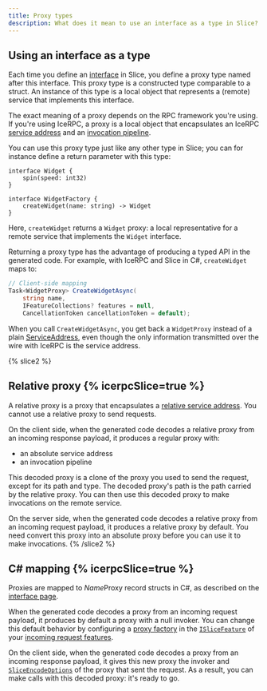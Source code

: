 ```yaml
---
title: Proxy types
description: What does it mean to use an interface as a type in Slice?
---
```


## Using an interface as a type

Each time you define an [interface](interface) in Slice, you define a proxy type named after this interface. This proxy
type is a constructed type comparable to a struct. An instance of this type is a local object that represents a
(remote) service that implements this interface.

The exact meaning of a proxy depends on the RPC framework you're using. If you're using IceRPC, a proxy is a local
object that encapsulates an IceRPC [service address][service-address] and an [invocation pipeline][invocation-pipeline].

You can use this proxy type just like any other type in Slice; you can for instance define a return parameter with this
type:

```slice
interface Widget {
    spin(speed: int32)
}

interface WidgetFactory {
    createWidget(name: string) -> Widget
}
```

Here, `createWidget` returns a `Widget` proxy: a local representative for a remote service that implements the `Widget`
interface.

Returning a proxy type has the advantage of producing a typed API in the generated code. For example, with IceRPC and
Slice in C#, `createWidget` maps to:

```csharp
// Client-side mapping
Task<WidgetProxy> CreateWidgetAsync(
    string name,
    IFeatureCollections? features = null,
    CancellationToken cancellationToken = default);
```

When you call `CreateWidgetAsync`, you get back a `WidgetProxy` instead of a plain
[ServiceAddress][csharp-service-address], even though the only information transmitted over the wire with IceRPC is the
service address.

{% slice2 %}

## Relative proxy {% icerpcSlice=true %}

A relative proxy is a proxy that encapsulates a [relative service address][relative-service-address]. You cannot use a
relative proxy to send requests.

On the client side, when the generated code decodes a relative proxy from an incoming response payload, it produces a
regular proxy with:

- an absolute service address
- an invocation pipeline

This decoded proxy is a clone of the proxy you used to send the request, except for its path and type. The decoded
proxy's path is the path carried by the relative proxy. You can then use this decoded proxy to make invocations on the
remote service.

On the server side, when the generated code decodes a relative proxy from an incoming request payload, it produces a
relative proxy by default. You need convert this proxy into an absolute proxy before you can use it to make invocations.
{% /slice2 %}

## C# mapping {% icerpcSlice=true %}

Proxies are mapped to *Name*Proxy record structs in C#, as described on the [interface page](interface#c#-mapping).

When the generated code decodes a proxy from an incoming request payload, it produces by default a proxy with a null
invoker. You can change this default behavior by configuring a [proxy factory][proxy-factory] in the
[`ISliceFeature`][slice-feature] of your [incoming request features][incoming-request-features].

On the client side, when the generated code decodes a proxy from an incoming response payload, it gives this new proxy
the invoker and [`SliceEncodeOptions`][encode-options] of the proxy that sent the request. As a result, you can make
calls with this decoded proxy: it's ready to go.

[csharp-service-address]: csharp:IceRpc.ServiceAddress
[encode-options]: csharp:IceRpc.Slice.SliceEncodeOptions
[incoming-request-features]: ../../icerpc/dispatch/incoming-request#request-features
[invocation-pipeline]: ../../icerpc/invocation/invocation-pipeline
[proxy-factory]: csharp:IceRpc.Slice.ISliceFeature#IceRpc_Slice_ISliceFeature_ProxyFactory
[relative-service-address]: ../../icerpc/invocation/service-address#relative-service-address
[service-address]: ../../icerpc/invocation/service-address
[slice-feature]: csharp:IceRpc.Slice.ISliceFeature
